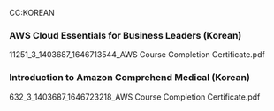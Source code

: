 CC:KOREAN  

### AWS Cloud Essentials for Business Leaders (Korean)
11251_3_1403687_1646713544_AWS Course Completion Certificate.pdf

### Introduction to Amazon Comprehend Medical (Korean)
632_3_1403687_1646723218_AWS Course Completion Certificate.pdf
